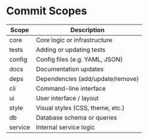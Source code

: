 # Commit Scopes

| Scope   | Description                      |
| ------- | -------------------------------- |
| core    | Core logic or infrastructure     |
| tests   | Adding or updating tests         |
| config  | Config files (e.g. YAML, JSON)   |
| docs    | Documentation updates            |
| deps    | Dependencies (add/update/remove) |
| cli     | Command-line interface           |
| ui      | User interface / layout          |
| style   | Visual styles (CSS, theme, etc.) |
| db      | Database schema or queries       |
| service | Internal service logic           |
